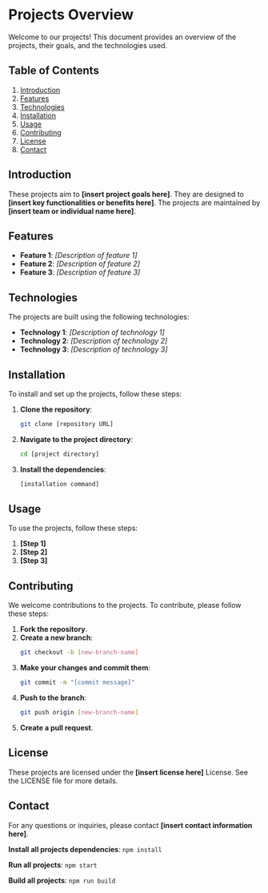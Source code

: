 # Projects Overview

Welcome to our projects! This document provides an overview of the projects, their goals, and the technologies used.

## Table of Contents

1. [Introduction](#introduction)
2. [Features](#features)
3. [Technologies](#technologies)
4. [Installation](#installation)
5. [Usage](#usage)
6. [Contributing](#contributing)
7. [License](#license)
8. [Contact](#contact)

## Introduction

These projects aim to **[insert project goals here]**. They are designed to **[insert key functionalities or benefits here]**. The projects are maintained by **[insert team or individual name here]**.

## Features

- **Feature 1**: _[Description of feature 1]_
- **Feature 2**: _[Description of feature 2]_
- **Feature 3**: _[Description of feature 3]_

## Technologies

The projects are built using the following technologies:

- **Technology 1**: _[Description of technology 1]_
- **Technology 2**: _[Description of technology 2]_
- **Technology 3**: _[Description of technology 3]_

## Installation

To install and set up the projects, follow these steps:

1. **Clone the repository**:
   ```bash
   git clone [repository URL]
   ```
2. **Navigate to the project directory**:
   ```bash
   cd [project directory]
   ```
3. **Install the dependencies**:
   ```bash
   [installation command]
   ```

## Usage

To use the projects, follow these steps:

1. **[Step 1]**
2. **[Step 2]**
3. **[Step 3]**

## Contributing

We welcome contributions to the projects. To contribute, please follow these steps:

1. **Fork the repository**.
2. **Create a new branch**:
   ```bash
   git checkout -b [new-branch-name]
   ```
3. **Make your changes and commit them**:
   ```bash
   git commit -m "[commit message]"
   ```
4. **Push to the branch**:
   ```bash
   git push origin [new-branch-name]
   ```
5. **Create a pull request**.

## License

These projects are licensed under the **[insert license here]** License. See the LICENSE file for more details.

## Contact

For any questions or inquiries, please contact **[insert contact information here]**.

**Install all projects dependencies**: `npm install`

**Run all projects**: `npm start`

**Build all projects**: `npm run build`
